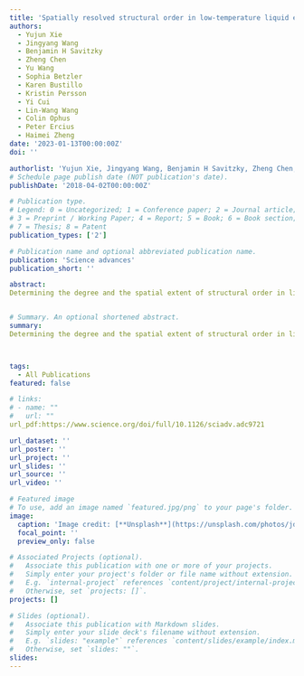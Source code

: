 ```yaml
---
title: 'Spatially resolved structural order in low-temperature liquid electrolyte'
authors:
  - Yujun Xie
  - Jingyang Wang
  - Benjamin H Savitzky
  - Zheng Chen
  - Yu Wang
  - Sophia Betzler
  - Karen Bustillo
  - Kristin Persson
  - Yi Cui
  - Lin-Wang Wang
  - Colin Ophus
  - Peter Ercius
  - Haimei Zheng
date: '2023-01-13T00:00:00Z'
doi: ''

authorlist: 'Yujun Xie, Jingyang Wang, Benjamin H Savitzky, Zheng Chen, Yu Wang, Sophia Betzler, Karen Bustillo, Kristin Persson, Yi Cui, Lin-Wang Wang, Colin Ophus, Peter Ercius, Haimei Zheng'
# Schedule page publish date (NOT publication's date).
publishDate: '2018-04-02T00:00:00Z'

# Publication type.
# Legend: 0 = Uncategorized; 1 = Conference paper; 2 = Journal article;
# 3 = Preprint / Working Paper; 4 = Report; 5 = Book; 6 = Book section;
# 7 = Thesis; 8 = Patent
publication_types: ['2']

# Publication name and optional abbreviated publication name.
publication: 'Science advances'
publication_short: ''

abstract: 
Determining the degree and the spatial extent of structural order in liquids is a grand challenge. Here, we are able to resolve the structural order in a model organic electrolyte of 1 M lithium hexafluorophosphate (LiPF6) dissolved in 1:1 (v/v) ethylene carbonate:diethylcarbonate by developing an integrated method of liquid-phase transmission electron microscopy (TEM), cryo-TEM operated at −30°C, four-dimensional scanning TEM, and data analysis based on deep learning. This study reveals the presence of short-range order (SRO) in the high–salt concentration domains of the liquid electrolyte from liquid phase separation at the low temperature. Molecular dynamics simulations suggest the SRO originates from the Li+-(PF6−)n (n > 2) local structural order induced by high LiPF6 salt concentration.


# Summary. An optional shortened abstract.
summary: 
Determining the degree and the spatial extent of structural order in liquids is a grand challenge. Here, we are able to resolve the structural order in a model organic electrolyte of 1 M lithium hexafluorophosphate (LiPF6) dissolved in 1:1 (v/v) ethylene carbonate:diethylcarbonate by developing an integrated method of liquid-phase transmission electron microscopy (TEM), cryo-TEM operated at −30°C, four-dimensional scanning TEM, and data analysis based on deep learning. This study reveals the presence of short-range order (SRO) in the high–salt concentration domains of the liquid electrolyte from liquid phase separation at the low temperature. Molecular dynamics simulations suggest the SRO originates from the Li+-(PF6−)n (n > 2) local structural order induced by high LiPF6 salt concentration.



tags:
  - All Publications
featured: false

# links:
# - name: ""
#   url: ""
url_pdf:https://www.science.org/doi/full/10.1126/sciadv.adc9721

url_dataset: ''
url_poster: ''
url_project: ''
url_slides: ''
url_source: ''
url_video: ''

# Featured image
# To use, add an image named `featured.jpg/png` to your page's folder.
image:
  caption: 'Image credit: [**Unsplash**](https://unsplash.com/photos/jdD8gXaTZsc)'
  focal_point: ''
  preview_only: false

# Associated Projects (optional).
#   Associate this publication with one or more of your projects.
#   Simply enter your project's folder or file name without extension.
#   E.g. `internal-project` references `content/project/internal-project/index.md`.
#   Otherwise, set `projects: []`.
projects: []

# Slides (optional).
#   Associate this publication with Markdown slides.
#   Simply enter your slide deck's filename without extension.
#   E.g. `slides: "example"` references `content/slides/example/index.md`.
#   Otherwise, set `slides: ""`.
slides:
---
```

